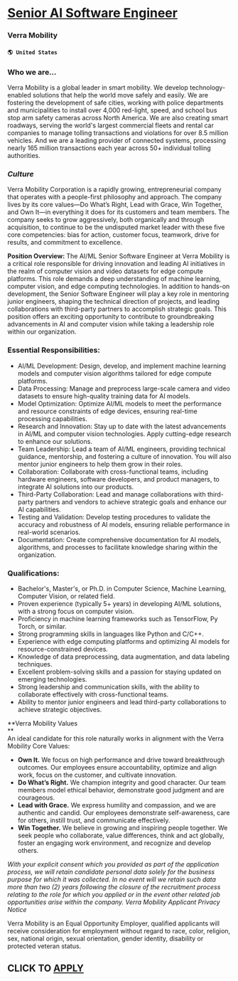 # [Senior AI Software Engineer](https://www.remotewlb.com/apply/senior-ai-software-engineer-85203)  
### Verra Mobility  
#### `🌎 United States`  

### Who we are...

Verra Mobility is a global leader in smart mobility. We develop technology-enabled solutions that help the world move safely and easily. We are fostering the development of safe cities, working with police departments and municipalities to install over 4,000 red-light, speed, and school bus stop arm safety cameras across North America. We are also creating smart roadways, serving the world's largest commercial fleets and rental car companies to manage tolling transactions and violations for over 8.5 million vehicles. And we are a leading provider of connected systems, processing nearly 165 million transactions each year across 50+ individual tolling authorities.

### _Culture_

Verra Mobility Corporation is a rapidly growing, entrepreneurial company that operates with a people-first philosophy and approach. The company lives by its core values—Do What’s Right, Lead with Grace, Win Together, and Own It—in everything it does for its customers and team members. The company seeks to grow aggressively, both organically and through acquisition, to continue to be the undisputed market leader with these five core competencies: bias for action, customer focus, teamwork, drive for results, and commitment to excellence.

 **Position Overview:** The AI/ML Senior Software Engineer at Verra Mobility is a critical role responsible for driving innovation and leading AI initiatives in the realm of computer vision and video datasets for edge compute platforms. This role demands a deep understanding of machine learning, computer vision, and edge computing technologies. In addition to hands-on development, the Senior Software Engineer will play a key role in mentoring junior engineers, shaping the technical direction of projects, and leading collaborations with third-party partners to accomplish strategic goals. This position offers an exciting opportunity to contribute to groundbreaking advancements in AI and computer vision while taking a leadership role within our organization.

### Essential Responsibilities:

  * AI/ML Development: Design, develop, and implement machine learning models and computer vision algorithms tailored for edge compute platforms.
  * Data Processing: Manage and preprocess large-scale camera and video datasets to ensure high-quality training data for AI models.
  * Model Optimization: Optimize AI/ML models to meet the performance and resource constraints of edge devices, ensuring real-time processing capabilities.
  * Research and Innovation: Stay up to date with the latest advancements in AI/ML and computer vision technologies. Apply cutting-edge research to enhance our solutions.
  * Team Leadership: Lead a team of AI/ML engineers, providing technical guidance, mentorship, and fostering a culture of innovation. You will also mentor junior engineers to help them grow in their roles.
  * Collaboration: Collaborate with cross-functional teams, including hardware engineers, software developers, and product managers, to integrate AI solutions into our products.
  * Third-Party Collaboration: Lead and manage collaborations with third-party partners and vendors to achieve strategic goals and enhance our AI capabilities.
  * Testing and Validation: Develop testing procedures to validate the accuracy and robustness of AI models, ensuring reliable performance in real-world scenarios.
  * Documentation: Create comprehensive documentation for AI models, algorithms, and processes to facilitate knowledge sharing within the organization.

### Qualifications:

  * Bachelor's, Master's, or Ph.D. in Computer Science, Machine Learning, Computer Vision, or related field.
  * Proven experience (typically 5+ years) in developing AI/ML solutions, with a strong focus on computer vision.
  * Proficiency in machine learning frameworks such as TensorFlow, Py Torch, or similar.
  * Strong programming skills in languages like Python and C/C++.
  * Experience with edge computing platforms and optimizing AI models for resource-constrained devices.
  * Knowledge of data preprocessing, data augmentation, and data labeling techniques.
  * Excellent problem-solving skills and a passion for staying updated on emerging technologies.
  * Strong leadership and communication skills, with the ability to collaborate effectively with cross-functional teams.
  * Ability to mentor junior engineers and lead third-party collaborations to achieve strategic objectives.

 **Verra Mobility Values  
**  
An ideal candidate for this role naturally works in alignment with the Verra Mobility Core Values:

  *  **Own It.** We focus on high performance and drive toward breakthrough outcomes. Our employees ensure accountability, optimize and align work, focus on the customer, and cultivate innovation.
  *  **Do What’s Right.** We champion integrity and good character. Our team members model ethical behavior, demonstrate good judgment and are courageous.
  *  **Lead with Grace.** We express humility and compassion, and we are authentic and candid. Our employees demonstrate self-awareness, care for others, instill trust, and communicate effectively.
  *  **Win Together.** We believe in growing and inspiring people together. We seek people who collaborate, value differences, think and act globally, foster an engaging work environment, and recognize and develop others.

 _With your explicit consent which you provided as part of the application process, we will retain candidate personal data solely for the business purpose for which it was collected. In no event will we retain such data more than two (2) years following the closure of the recruitment process relating to the role for which you applied or in the event other related job opportunities arise within the company. Verra Mobility Applicant Privacy Notice_

Verra Mobility is an Equal Opportunity Employer, qualified applicants will receive consideration for employment without regard to race, color, religion, sex, national origin, sexual orientation, gender identity, disability or protected veteran status.

  
## CLICK TO [APPLY](https://www.remotewlb.com/apply/senior-ai-software-engineer-85203)

